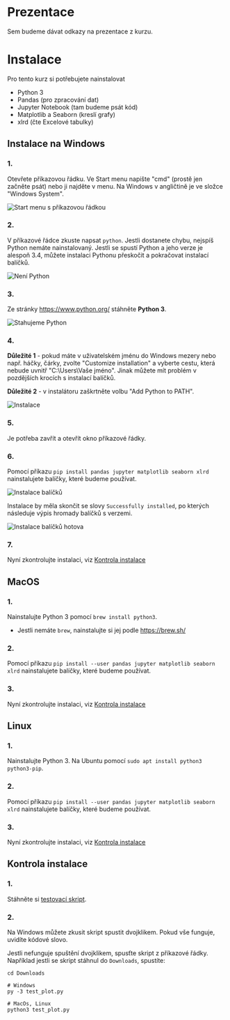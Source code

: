 # Prezentace

Sem budeme dávat odkazy na prezentace z kurzu.

# Instalace

Pro tento kurz si potřebujete nainstalovat

- Python 3
- Pandas (pro zpracování dat)
- Jupyter Notebook (tam budeme psát kód)
- Matplotlib a Seaborn (kreslí grafy)
- xlrd (čte Excelové tabulky)

## Instalace na Windows

### 1. 

Otevřete příkazovou řádku. Ve Start menu napište "cmd" (prostě jen začněte psát) nebo ji najděte v menu. Na Windows v angličtině je ve složce "Windows System".
  
![Start menu s příkazovou řádkou](cmd.jpg)

### 2. 

V příkazové řádce zkuste napsat `python`. Jestli dostanete chybu, nejspíš Python nemáte nainstalovaný. Jestli se spustí Python a jeho verze je alespoň 3.4, můžete instalaci Pythonu přeskočit a pokračovat instalací balíčků.
  
![Není Python](nopython.jpg)

### 3. 

Ze stránky https://www.python.org/ stáhněte **Python 3**.
  
![Stahujeme Python](python-download.jpg)

### 4. 

**Důležité 1** - pokud máte v uživatelském jménu do Windows mezery nebo např. háčky, čárky, zvolte "Customize installation" a vyberte cestu, která nebude uvnitř "C:\Users\Vaše jméno". Jinak můžete mít problém v pozdějších krocích s instalací balíčků.
  
**Důležité 2** - v instalátoru zaškrtněte volbu "Add Python to PATH".
  
![Instalace](python-install.jpg)

### 5.

Je potřeba zavřít a otevřít okno příkazové řádky.

### 6. 

Pomocí příkazu `pip install pandas jupyter matplotlib seaborn xlrd` nainstalujete balíčky, které budeme používat.
  
![Instalace balíčků](packages.jpg)
  
Instalace by měla skončit se slovy `Successfully installed`, po kterých následuje výpis hromady balíčků s verzemi.
  
![Instalace balíčků hotova](packages-finish.jpg)

### 7. 

Nyní zkontrolujte instalaci, viz [Kontrola instalace](#kontrola-instalace)

## MacOS

### 1. 

Nainstalujte Python 3 pomocí `brew install python3`.

- Jestli nemáte `brew`, nainstalujte si jej podle https://brew.sh/
    
### 2. 

Pomocí příkazu `pip install --user pandas jupyter matplotlib seaborn xlrd` nainstalujete balíčky, které budeme používat.

### 3. 

Nyní zkontrolujte instalaci, viz [Kontrola instalace](#kontrola-instalace)

## Linux

### 1. 

Nainstalujte Python 3. Na Ubuntu pomocí `sudo apt install python3 python3-pip`.

### 2. 

Pomocí příkazu `pip install --user pandas jupyter matplotlib seaborn xlrd` nainstalujete balíčky, které budeme používat.

### 3. 

Nyní zkontrolujte instalaci, viz [Kontrola instalace](#kontrola-instalace)

## Kontrola instalace

### 1.

Stáhněte si [testovací skript](https://raw.githubusercontent.com/RobotsAndPeople/data-storytelling/master/test_plot.py).

### 2.

Na Windows můžete zkusit skript spustit dvojklikem. Pokud vše funguje, uvidíte kódové slovo.

Jestli nefunguje spuštění dvojklikem, spusťte skript z příkazové řádky. Například jestli se skript
stáhnul do `Downloads`, spustíte:

```
cd Downloads

# Windows
py -3 test_plot.py

# MacOs, Linux
python3 test_plot.py
```
